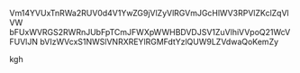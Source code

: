 Vm14YVUxTnRWa2RUV0d4V1YwZG9jVlZyVlRGVmJGcHlWV3RPVlZKclZqVlVW
bFUxWVRGS2RWRnJUbFpTCmJFWXpWWHBDVDJSV1ZuVlhiVVpoQ21WcVFUVlJN
bVIzWVcxS1NWSlVNRXREYlRGMFdtYzlQUW9LZVdwaQoKemZy

kgh